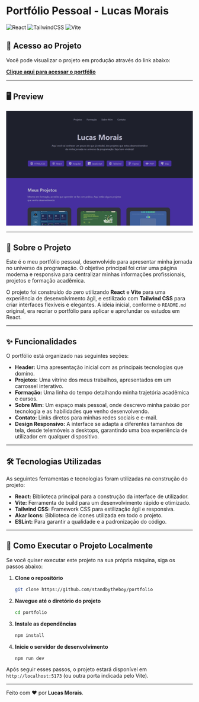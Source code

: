 # Portfólio Pessoal - Lucas Morais

![React](https://img.shields.io/badge/react-%2320232a.svg?style=for-the-badge&logo=react&logoColor=%2361DAFB)
![TailwindCSS](https://img.shields.io/badge/tailwindcss-%2338B2AC.svg?style=for-the-badge&logo=tailwind-css&logoColor=white)
![Vite](https://img.shields.io/badge/vite-%23646CFF.svg?style=for-the-badge&logo=vite&logoColor=white)

## 🚀 Acesso ao Projeto

Você pode visualizar o projeto em produção através do link abaixo:

**[Clique aqui para acessar o portfólio](https://portfolio-mu-sable-d16owukca0.vercel.app/)**

---

## 🖥️ Preview

![Preview do Portfólio](./src/assets/Preview.png)

---

## 📄 Sobre o Projeto

Este é o meu portfólio pessoal, desenvolvido para apresentar minha jornada no universo da programação. O objetivo principal foi criar uma página moderna e responsiva para centralizar minhas informações profissionais, projetos e formação acadêmica.

O projeto foi construído do zero utilizando **React** e **Vite** para uma experiência de desenvolvimento ágil, e estilizado com **Tailwind CSS** para criar interfaces flexíveis e elegantes. A ideia inicial, conforme o `README.md` original, era recriar o portfólio para aplicar e aprofundar os estudos em React.

---

## ✨ Funcionalidades

O portfólio está organizado nas seguintes seções:

* **Header:** Uma apresentação inicial com as principais tecnologias que domino.
* **Projetos:** Uma vitrine dos meus trabalhos, apresentados em um carrossel interativo.
* **Formação:** Uma linha do tempo detalhando minha trajetória acadêmica e cursos.
* **Sobre Mim:** Um espaço mais pessoal, onde descrevo minha paixão por tecnologia e as habilidades que venho desenvolvendo.
* **Contato:** Links diretos para minhas redes sociais e e-mail.
* **Design Responsivo:** A interface se adapta a diferentes tamanhos de tela, desde telemóveis a desktops, garantindo uma boa experiência de utilizador em qualquer dispositivo.

---

## 🛠️ Tecnologias Utilizadas

As seguintes ferramentas e tecnologias foram utilizadas na construção do projeto:

* **React:** Biblioteca principal para a construção da interface de utilizador.
* **Vite:** Ferramenta de build para um desenvolvimento rápido e otimizado.
* **Tailwind CSS:** Framework CSS para estilização ágil e responsiva.
* **Akar Icons:** Biblioteca de ícones utilizada em todo o projeto.
* **ESLint:** Para garantir a qualidade e a padronização do código.

---

## 🚀 Como Executar o Projeto Localmente

Se você quiser executar este projeto na sua própria máquina, siga os passos abaixo:

1.  **Clone o repositório**
    ```bash
    git clone https://github.com/standbytheboy/portfolio
    ```

2.  **Navegue até o diretório do projeto**
    ```bash
    cd portfolio
    ```

3.  **Instale as dependências**
    ```bash
    npm install
    ```

4.  **Inicie o servidor de desenvolvimento**
    ```bash
    npm run dev
    ```

Após seguir esses passos, o projeto estará disponível em `http://localhost:5173` (ou outra porta indicada pelo Vite).

---

Feito com ❤️ por **Lucas Morais**.
